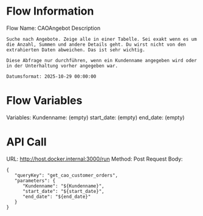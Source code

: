 # Flow Information

Flow Name: CAOAngebot
Description
```
Suche nach Angebote. Zeige alle in einer Tabelle. Sei exakt wenn es um die Anzahl, Summen und andere Details geht. Du wirst nicht von den extrahierten Daten abweichen. Das ist sehr wichtig. 

Diese Abfrage nur durchführen, wenn ein Kundenname angegeben wird oder in der Unterhaltung vorher angegeben war.

Datumsformat: 2025-10-29 00:00:00
```

# Flow Variables
Variables:
Kundenname: (empty)
start_date: (empty)
end_date: (empty)

# API Call
URL: http://host.docker.internal:3000/run
Method: Post
Request Body:
```
{
   "queryKey": "get_cao_customer_orders",
   "parameters": {
      "Kundenname": "${Kundenname}",
      "start_date": "${start_date}",
      "end_date": "${end_date}"
   }
}
```


